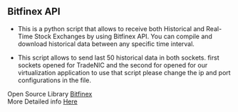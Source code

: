 ## Bitfinex API

* This is a python script that allows to receive both Historical and Real-Time Stock Exchanges by using Bitfinex API.
You can compile and download historical data between any specific time interval.

* This script allows to send last 50 historical data in both sockets. first sockets opened for TradeNIC and the second for opened for our virtualization application to use that script please change the ip and port configurations in the file.

Open Source Library [Bitfinex](https://docs.bitfinex.com/docs/open-source-libraries)     
More Detailed info [Here](https://pylessons.com/RL-BTC-BOT-Historical-data)
